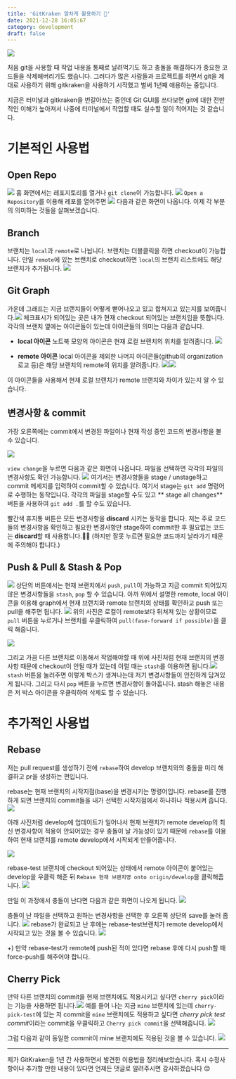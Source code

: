 ```yaml
---
title: 'GitKraken 알차게 활용하기 🦑'
date: 2021-12-28 16:05:67
category: development
draft: false
---
```


![](https://velog.velcdn.com/images/chaerin00/post/ac2c9fdf-d6b8-4552-b6a3-9de13b490ec8/gitkraken.png)

처음 git을 사용할 때 작업 내용을 통째로 날려먹기도 하고 충돌을 해결하다가 중요한 코드들을 삭제해버리기도 했습니다.
그러다가 많은 사람들과 프로젝트를 하면서 git을 제대로 사용하기 위해 gitkraken을 사용하기 시작했고 벌써 1년째 애용하는 중입니다.

지금은 터미널과 gitkraken을 번갈아쓰는 중인데 Git GUI를 쓰다보면 git에 대한 전반적인 이해가 높아져서 나중에 터미널에서 작업할 때도 실수할 일이 적어지는 것 같습니다.

# 기본적인 사용법

## Open Repo

![](https://images.velog.io/images/chaerin00/post/02544dac-ebfe-45ba-81ce-2a24eaec36f3/%E1%84%89%E1%85%B3%E1%84%8F%E1%85%B3%E1%84%85%E1%85%B5%E1%86%AB%E1%84%89%E1%85%A3%E1%86%BA%202021-12-03%20%E1%84%8B%E1%85%A9%E1%84%92%E1%85%AE%207.46.24.png)
홈 화면에서는 레포지토리를 열거나 `git clone`이 가능합니다.
![](https://images.velog.io/images/chaerin00/post/89d6ea81-2f1c-4e22-8bbd-2c04596699cb/%E1%84%89%E1%85%B3%E1%84%8F%E1%85%B3%E1%84%85%E1%85%B5%E1%86%AB%E1%84%89%E1%85%A3%E1%86%BA%202021-12-03%20%E1%84%8B%E1%85%A9%E1%84%92%E1%85%AE%207.48.25.png)
`Open a Repository`를 이용해 레포를 열어주면
![](https://images.velog.io/images/chaerin00/post/b156efc4-e9d7-49ff-9273-436cefd57768/%E1%84%89%E1%85%B3%E1%84%8F%E1%85%B3%E1%84%85%E1%85%B5%E1%86%AB%E1%84%89%E1%85%A3%E1%86%BA%202021-12-03%20%E1%84%8B%E1%85%A9%E1%84%92%E1%85%AE%207.49.58.png)
다음과 같은 화면이 나옵니다. 이제 각 부분의 의미하는 것들을 살펴보겠습니다.

## Branch

브랜치는 `local`과 `remote`로 나뉩니다. 브랜치는 더블클릭을 하면 checkout이 가능합니다. 만일 `remote`에 있는 브랜치로 checkout하면 `local`의 브랜치 리스트에도 해당 브랜치가 추가됩니다.
![](https://images.velog.io/images/chaerin00/post/60f85c1c-4f59-4909-9ae4-836b3eaecd5a/%E1%84%89%E1%85%B3%E1%84%8F%E1%85%B3%E1%84%85%E1%85%B5%E1%86%AB%E1%84%89%E1%85%A3%E1%86%BA%202021-12-03%20%E1%84%8B%E1%85%A9%E1%84%92%E1%85%AE%207.51.39.png)

## Git Graph

가운데 그래프는 지금 브랜치들이 어떻게 뻗어나오고 있고 합쳐지고 있는지를 보여줍니다.![](https://images.velog.io/images/chaerin00/post/7721cf68-8a2b-45d0-988f-81cbe324e690/%E1%84%89%E1%85%B3%E1%84%8F%E1%85%B3%E1%84%85%E1%85%B5%E1%86%AB%E1%84%89%E1%85%A3%E1%86%BA%202021-12-03%20%E1%84%8B%E1%85%A9%E1%84%92%E1%85%AE%208.00.28.png)
체크표시가 되어있는 곳은 내가 현재 checkout 되어있는 브랜치임을 뜻합니다. 각각의 브랜치 옆에는 아이콘들이 있는데 아이콘들의 의미는 다음과 같습니다.

- **local 아이콘**
  노트북 모양의 아이콘은 현재 로컬 브랜치의 위치를 알려줍니다.
  ![](https://images.velog.io/images/chaerin00/post/3e518bc6-5038-40b1-8f7f-7064ca8e5288/%E1%84%89%E1%85%B3%E1%84%8F%E1%85%B3%E1%84%85%E1%85%B5%E1%86%AB%E1%84%89%E1%85%A3%E1%86%BA%202021-12-03%20%E1%84%8B%E1%85%A9%E1%84%92%E1%85%AE%208.08.23.png)

- **remote 아이콘**
  local 아이콘을 제외한 나머지 아이콘들(github의 organization 로고 등)은 해당 브랜치의 remote의 위치를 알려줍니다.
  ![](https://images.velog.io/images/chaerin00/post/d0e4ae13-087c-4199-a436-c1157b03b083/%E1%84%89%E1%85%B3%E1%84%8F%E1%85%B3%E1%84%85%E1%85%B5%E1%86%AB%E1%84%89%E1%85%A3%E1%86%BA%202021-12-03%20%E1%84%8B%E1%85%A9%E1%84%92%E1%85%AE%208.02.51.png)![](https://images.velog.io/images/chaerin00/post/e1130efd-a086-4ec0-8bd9-a6930aa75ade/%E1%84%89%E1%85%B3%E1%84%8F%E1%85%B3%E1%84%85%E1%85%B5%E1%86%AB%E1%84%89%E1%85%A3%E1%86%BA%202021-12-03%20%E1%84%8B%E1%85%A9%E1%84%92%E1%85%AE%208.05.48.png)

이 아이콘들을 사용해서 현재 로컬 브랜치가 remote 브랜치와 차이가 있는지 알 수 있습니다.

## 변경사항 & commit

가장 오른쪽에는 commit에서 변경된 파일이나 현재 작성 중인 코드의 변경사항을 볼 수 있습니다.

![](https://images.velog.io/images/chaerin00/post/cce622bc-5ac2-4bfa-a09f-b21db6301e6e/%E1%84%89%E1%85%B3%E1%84%8F%E1%85%B3%E1%84%85%E1%85%B5%E1%86%AB%E1%84%89%E1%85%A3%E1%86%BA%202021-12-04%20%E1%84%8B%E1%85%A9%E1%84%92%E1%85%AE%202.41.15.png)

`view change`을 누르면 다음과 같은 화면이 나옵니다. 파일을 선택하면 각각의 파일의 변경사항도 확인 가능합니다.
![](https://images.velog.io/images/chaerin00/post/a2727b29-c305-4281-beb4-a3066eb11e3d/%E1%84%89%E1%85%B3%E1%84%8F%E1%85%B3%E1%84%85%E1%85%B5%E1%86%AB%E1%84%89%E1%85%A3%E1%86%BA%202021-12-04%20%E1%84%8B%E1%85%A9%E1%84%92%E1%85%AE%202.47.29.png)
여기서는 변경사항들을 stage / unstage하고 commit 메세지를 입력하여 commit할 수 있습니다. 여기서 stage는 `git add` 명령어로 수행하는 동작입니다. 각각의 파일을 stage할 수도 있고 ** stage all changes** 버튼을 사용하여 `git add .`를 할 수도 있습니다.

빨간색 휴지통 버튼은 모든 변경사항을 **discard** 시키는 동작을 합니다. 저는 주로 코드들의 변경사항을 확인하고 필요한 변경사항만 stage하여 commit한 후 필요없는 코드는 **discard**할 때 사용합니다.👍🏻
(하지만 잘못 누르면 필요한 코드까지 날라가기 때문에 주의해야 합니다.)

## Push & Pull & Stash & Pop

![](https://images.velog.io/images/chaerin00/post/4af482ae-643a-4e0b-8bcc-bafbfa3eab93/%E1%84%89%E1%85%B3%E1%84%8F%E1%85%B3%E1%84%85%E1%85%B5%E1%86%AB%E1%84%89%E1%85%A3%E1%86%BA%202021-12-04%20%E1%84%8B%E1%85%A9%E1%84%92%E1%85%AE%202.52.59.png)
상단의 버튼에서는 현재 브랜치에서 `push`, `pull`이 가능하고 지금 commit 되어있지 않은 변경사항들을 `stash`, `pop` 할 수 있습니다.
아까 위에서 설명한 remote, local 아이콘을 이용해 graph에서 현재 브랜치와 remote 브랜치의 상태를 확인하고 push 또는 pull을 해주면 됩니다.
![](https://images.velog.io/images/chaerin00/post/263afbdc-3887-4891-98a7-302dbde290ad/%E1%84%89%E1%85%B3%E1%84%8F%E1%85%B3%E1%84%85%E1%85%B5%E1%86%AB%E1%84%89%E1%85%A3%E1%86%BA%202021-12-28%20%E1%84%8B%E1%85%A9%E1%84%92%E1%85%AE%204.14.29.png)
위의 사진은 로컬이 remote보다 뒤쳐져 있는 상황이므로 `pull` 버튼을 누르거나 브랜치를 우클릭하여 `pull(fase-forward if possible)`을 클릭 해줍니다.

![](https://images.velog.io/images/chaerin00/post/91f84bd8-ec05-4a13-b66f-866c71878243/%E1%84%89%E1%85%B3%E1%84%8F%E1%85%B3%E1%84%85%E1%85%B5%E1%86%AB%E1%84%89%E1%85%A3%E1%86%BA%202021-12-04%20%E1%84%8B%E1%85%A9%E1%84%92%E1%85%AE%202.59.07.png)

그리고 가끔 다른 브랜치로 이동해서 작업해야할 때 위에 사진처럼 현재 브랜치의 변경사항 때문에 checkout이 안될 때가 있는데 이럴 때는 `stash`를 이용하면 됩니다.![](https://images.velog.io/images/chaerin00/post/f8630e9b-f35c-42f0-bb86-7db3ad31170b/%E1%84%89%E1%85%B3%E1%84%8F%E1%85%B3%E1%84%85%E1%85%B5%E1%86%AB%E1%84%89%E1%85%A3%E1%86%BA%202021-12-04%20%E1%84%8B%E1%85%A9%E1%84%92%E1%85%AE%203.00.22.png)
`stash` 버튼을 눌러주면 이렇게 박스가 생겨나는데 저기 변경사항들이 안전하게 담겨있게 됩니다. 그리고 다시 `pop` 버튼을 누르면 변경사항이 돌아옵니다. stash 해놓은 내용은 저 박스 아이콘을 우클릭하여 삭제도 할 수 있습니다.

# 추가적인 사용법

## Rebase

저는 pull request를 생성하기 전에 `rebase`하여 develop 브랜치와의 충돌을 미리 해결하고 pr을 생성하는 편입니다.

rebase는 현재 브랜치의 시작지점(base)을 변경시키는 명령어입니다. rebase를 진행하게 되면 브랜치의 commit들을 내가 선택한 시작지점에서 하나하나 적용시켜 줍니다.
![](https://images.velog.io/images/chaerin00/post/c3bf50e8-ae90-4afa-a7ef-34e3e821886c/rebase.png)

아래 사진처럼 develop에 업데이트가 일어나서 현재 브랜치가 remote develop의 최신 변경사항이 적용이 안되어있는 경우 충돌이 날 가능성이 있기 때문에 `rebase`를 이용하여 현재 브랜치를 remote develop에서 시작되게 만들어줍니다.

![](https://images.velog.io/images/chaerin00/post/e276ceb3-ca00-462d-93f9-3d5c16e64a86/%E1%84%89%E1%85%B3%E1%84%8F%E1%85%B3%E1%84%85%E1%85%B5%E1%86%AB%E1%84%89%E1%85%A3%E1%86%BA%202021-12-28%20%E1%84%8B%E1%85%A9%E1%84%92%E1%85%AE%204.35.57.png)

rebase-test 브랜치에 checkout 되어있는 상태에서 remote 아이콘이 붙어있는 develop을 우클릭 해준 뒤 `Rebase 현재 브랜치명 onto origin/develop`을 클릭해줍니다.
![](https://images.velog.io/images/chaerin00/post/cdeda57d-0e61-4e6a-899e-76cb3a1fdde4/%E1%84%89%E1%85%B3%E1%84%8F%E1%85%B3%E1%84%85%E1%85%B5%E1%86%AB%E1%84%89%E1%85%A3%E1%86%BA%202021-12-28%20%E1%84%8B%E1%85%A9%E1%84%92%E1%85%AE%204.40.11.png)

만일 이 과정에서 충돌이 난다면 다음과 같은 화면이 나오게 됩니다.
![](https://images.velog.io/images/chaerin00/post/d2039377-96d2-41f7-bd97-8527fc95172f/%E1%84%89%E1%85%B3%E1%84%8F%E1%85%B3%E1%84%85%E1%85%B5%E1%86%AB%E1%84%89%E1%85%A3%E1%86%BA%202021-12-28%20%E1%84%8B%E1%85%A9%E1%84%92%E1%85%AE%204.48.40.png)

충돌이 난 파일을 선택하고 원하는 변경사항을 선택한 후 오른쪽 상단의 save를 눌러 줍니다.
![](https://images.velog.io/images/chaerin00/post/a57007e1-d5e8-4528-9c2d-49765aa0d301/%E1%84%89%E1%85%B3%E1%84%8F%E1%85%B3%E1%84%85%E1%85%B5%E1%86%AB%E1%84%89%E1%85%A3%E1%86%BA%202021-12-28%20%E1%84%8B%E1%85%A9%E1%84%92%E1%85%AE%204.49.27.png)
rebase가 완료되고 난 후에는 rebase-test브랜치가 remote develop에서 시작되고 있는 것을 볼 수 있습니다.
![](https://images.velog.io/images/chaerin00/post/31b65447-5dff-477e-9d78-be56b59aa6c1/%E1%84%89%E1%85%B3%E1%84%8F%E1%85%B3%E1%84%85%E1%85%B5%E1%86%AB%E1%84%89%E1%85%A3%E1%86%BA%202021-12-28%20%E1%84%8B%E1%85%A9%E1%84%92%E1%85%AE%204.53.34.png)

+) 만약 rebase-test가 remote에 push된 적이 있다면 rebase 후에 다시 push할 때 force-push를 해주어야 합니다.

## Cherry Pick

만약 다른 브랜치의 commit을 현재 브랜치에도 적용시키고 싶다면 `cherry pick`이라는 기능을 사용하면 됩니다.![](https://images.velog.io/images/chaerin00/post/a454b73f-9533-4cd7-9397-7bd5578e0f9e/%E1%84%89%E1%85%B3%E1%84%8F%E1%85%B3%E1%84%85%E1%85%B5%E1%86%AB%E1%84%89%E1%85%A3%E1%86%BA%202021-12-28%20%E1%84%8B%E1%85%A9%E1%84%92%E1%85%AE%205.00.04.png)
예를 들어 나는 지금 `mine` 브랜치에 있는데 `cherry-pick-test`에 있는 저 commit을 `mine` 브랜치에도 적용하고 싶다면 *cherry pick test commit*이라는 commit을 우클릭하고 `Cherry pick commit`을 선택해줍니다.
![](https://images.velog.io/images/chaerin00/post/b64984fc-fb4a-4514-9f45-bde1578d4669/%E1%84%89%E1%85%B3%E1%84%8F%E1%85%B3%E1%84%85%E1%85%B5%E1%86%AB%E1%84%89%E1%85%A3%E1%86%BA%202021-12-28%20%E1%84%8B%E1%85%A9%E1%84%92%E1%85%AE%205.03.13.png)

그럼 다음과 같이 동일한 commit이 mine 브랜치에도 적용된 것을 볼 수 있습니다.
![](https://images.velog.io/images/chaerin00/post/4f504549-c36c-42c2-ab5c-89b51f0eae2d/%E1%84%89%E1%85%B3%E1%84%8F%E1%85%B3%E1%84%85%E1%85%B5%E1%86%AB%E1%84%89%E1%85%A3%E1%86%BA%202021-12-28%20%E1%84%8B%E1%85%A9%E1%84%92%E1%85%AE%205.04.08.png)

<hr/>
제가 GitKraken을 1년 간 사용하면서 발견한 이용법을 정리해보았습니다.
혹시 수정사항이나 추가할 만한 내용이 있다면 언제든 댓글로 알려주시면 감사하겠습니다 😊

